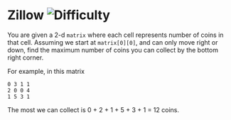 # Zillow ![Difficulty](https://img.shields.io/badge/-MEDIUM-yellow)
	
You are given a 2-d `matrix` where each cell represents number of coins in that cell. Assuming we start at `matrix[0][0]`, and can only move right or down, find the
maximum number of coins you can collect by the bottom right corner.
	
For example, in this matrix
	
```
0 3 1 1
2 0 0 4
1 5 3 1
```
	
The most we can collect is 0 + 2 + 1 + 5 + 3 + 1 = 12 coins.
	
